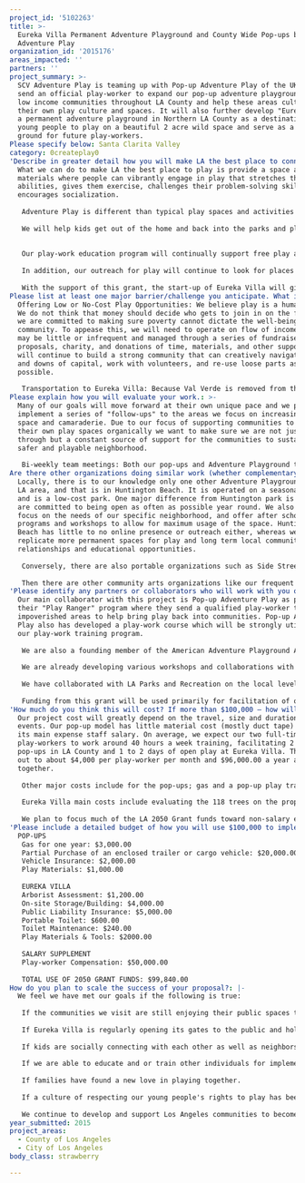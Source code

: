 ```yaml
---
project_id: '5102263'
title: >-
  Eureka Villa Permanent Adventure Playground and County Wide Pop-ups by SCV
  Adventure Play
organization_id: '2015176'
areas_impacted: ''
partners: ''
project_summary: >-
  SCV Adventure Play is teaming up with Pop-up Adventure Play of the UK who will
  send an official play-worker to expand our pop-up adventure playgrounds into
  low income communities throughout LA County and help these areas cultivate
  their own play culture and spaces. It will also further develop "Eureka Villa"
  a permanent adventure playground in Northern LA County as a destination for
  young people to play on a beautiful 2 acre wild space and serve as a training
  ground for future play-workers.
Please specify below: Santa Clarita Valley
category: 0createplay0
'Describe in greater detail how you will make LA the best place to connect:': >-
  What we can do to make LA the best place to play is provide a space and
  materials where people can vibrantly engage in play that stretches their
  abilities, gives them exercise, challenges their problem-solving skills, and
  encourages socialization. 
   
   Adventure Play is different than typical play spaces and activities because it is totally open-ended, player-led, multifaceted, believes in the concept of play-workers to support kids with or without parental supervision, and is adaptive to any culture and community. One of the best things about adventure play is that it is ever evolving to the needs of the participants, as projects are created and destroyed, as materials come and go within the landscape, and interests and focus change. 
   
   We will help kids get out of the home and back into the parks and playgrounds by giving them time and materials to explore their areas and meet and connect with neighbors. It will help foster community by getting families and neighbors together creating safer neighborhoods for kids and adults alike. The more people playing outdoors the safer it is. 
   
   
   Our play-work education program will continually support free play and its benefits by outfitting others with the ability to facilitate more free-play events in numerous communities and homes in L.A. County with the goal of improving the quality of life through play for all. Adventure play supports implementing and engaging neighborhoods to claim spaces to play in which may be otherwise unused. Many pop-up adventure playgrounds can restore empty or vacant lots into vibrant play spaces just by adding kids, loose parts and cardboard boxes.
   
   In addition, our outreach for play will continue to look for places where we can help facilitate and expand play opportunities in LA County. Our philosophy is that play is a human right, a social issue rather than only a parenting one.
   
   With the support of this grant, the start-up of Eureka Villa will give LA County claim to the 7th Adventure Playground in the United States. Eureka Villa will also be one of the only locations in the US to develop regular play-work training program which will produce individuals skilled in the psychology of play and further the reach of our mission to make open-ended play a priority in children's lives. At this point such programs exist primarily in Europe. Eureka Villa will serve as a hub for play-work training in the western hemisphere.
Please list at least one major barrier/challenge you anticipate. What is your strategy for overcoming these obstacles?: >-
  Offering Low or No-Cost Play Opportunities: We believe play is a human right.
  We do not think that money should decide who gets to join in on the fun, and
  we are committed to making sure poverty cannot dictate the well-being of our
  community. To appease this, we will need to operate on flow of income which
  may be little or infrequent and managed through a series of fundraisers, grant
  proposals, charity, and donations of time, materials, and other support. We
  will continue to build a strong community that can creatively navigate the ups
  and downs of capital, work with volunteers, and re-use loose parts as often as
  possible.
   
   Transportation to Eureka Villa: Because Val Verde is removed from the hustle and bustle it will be a big task to organize the transportation of non-locals to our site. To overcome this we hope to start locally and offer free visit days to all with hopes that as we grow we can begin solidifying field trip opportunities for schools throughout LA County.
Please explain how you will evaluate your work.: >-
  Many of our goals will move forward at their own unique pace and we plan to
  implement a series of "follow-ups" to the areas we focus on increasing play
  space and camaraderie. Due to our focus of supporting communities to develop
  their own play spaces organically we want to make sure we are not just passing
  through but a constant source of support for the communities to sustain a
  safer and playable neighborhood.
   
   Bi-weekly team meetings: Both our pop-ups and Adventure Playground teams will meet to discuss observations on how to best solve problems and make changes to our sites both temporary and permanent. Discussion, observation, and reflection are essential to connect with each other and the playground participants in a meaningful assessment of their play needs.
Are there other organizations doing similar work (whether complementary or competitive)? What is unique about your proposed approach?: >-
  Locally, there is to our knowledge only one other Adventure Playground in the
  LA area, and that is in Huntington Beach. It is operated on a seasonal basis,
  and is a low-cost park. One major difference from Huntington park is that we
  are committed to being open as often as possible year round. We also want to
  focus on the needs of our specific neighborhood, and offer after school
  programs and workshops to allow for maximum usage of the space. Huntington
  Beach has little to no online presence or outreach either, whereas we plan to
  replicate more permanent spaces for play and long term local community
  relationships and educational opportunities. 
   
   Conversely, there are also portable organizations such as Side Street Projects (headquarters in Pasadena), who offer woodworking and other arts-related classes that can be done out of their bus in any neighborhood. They are also multi-generational, and we admire much of what they have done. Our pop-ups are less concerned with class-type learning and are more about providing a safe space where play is unrestricted and allowed to move at the speed and motivations of the participants. It is also a good time to illustrate to parents and others how free play can change the act of playing, by letting them focus on their projects and collaborations with no formal teaching. 
   
   Then there are other community arts organizations like our frequent collaborators The ArTree (headquarters in Valencia), an arts center that teaches classes on crafts, painting, sculpture, etc. to children. We differ from them because our method is not of a product-based instructional program, but totally focused on process, stress relief, and informal learning. The ArTree has a similar goal of inviting children to express themselves and offer inspiration through art but we take a different avenue to avoid pre-empting children of what they are expected to make and how they should make it. We also plan to offer our services not only to children but also adults in settings where they can be separate and or combined. With that though, our differences and common goals with the ArtTree allow our two groups to collaborate very fluidly, as they recognize the importance of play for children (and adults) and the creative problem solving encouraged through making and experimenting.
'Please identify any partners or collaborators who will work with you on this project. How much of the $100,000 grant award will each partner receive?': >-
  Our main collaborator with this project is Pop-up Adventure Play as part of
  their "Play Ranger" program where they send a qualified play-worker to
  impoverished areas to help bring play back into communities. Pop-up Adventure
  Play also has developed a play-work course which will be strongly utilized for
  our play-work training program. 
   
   We are also a founding member of the American Adventure Playground Association which is connecting Adventure Playgrounds across the US and have tremendous support and resources from those in various stages and types of adventure playgrounds, including permanent and traveling.
   
   We are already developing various workshops and collaborations with the nearest K-12 School, Santa Clarita Valley International. We have just finished our second year working with the City of Santa Clarita doing monthly pop-ups at their Thursdays on Main events. We have also held regular events at the local Earth Day Festivals, Day of the Child Festival put on by the College of the Canyons, and are continuously working with local arts organizations such as the ArtTree, SpotLight Arts, and Parenting groups. 
   
   We have collaborated with LA Parks and Recreation on the local level with great enthusiasm for future events. We also plan to identify operational areas to further expand possible partnering with the Parks and Recreation Department, Fish and Wildlife, Park Rangers, Child Life Agencies, and The Alliance for Childhood. 
   
   Funding from this grant will be used primarily for facilitation of our efforts and staffing. There will be cross-over with Pop-up Adventure Play for administering a play-work training program via staffing, communication, and on the ground development.
'How much do you think this will cost? If more than $100,000 – how will you cover the additional costs?': >-
  Our project cost will greatly depend on the travel, size and duration of our
  events. Our pop-up model has little material cost (mostly duct tape) making
  its main expense staff salary. On average, we expect our two full-time
  play-workers to work around 40 hours a week training, facilitating 2 to 3
  pop-ups in LA County and 1 to 2 days of open play at Eureka Villa. This rounds
  out to about $4,000 per play-worker per month and $96,000.00 a year all
  together. 
   
   Other major costs include for the pop-ups; gas and a pop-up play trailer or vehicle, and insurance. These costs will range between $17,000 and $29,000. 
   
   Eureka Villa main costs include evaluating the 118 trees on the property, storage for the materials, portable toilet systems and a few supplemental materials which will need to be new and not used. We estimate it ranging between $5,000 and $17,000.
   
   We plan to focus much of the LA 2050 Grant funds toward non-salary expenses and those specific to pop-up outreach. For these expenses we are working with Pop-up Adventure Play for a bid on a Kellogg grant focusing on impoverished areas of the world. The Kellogg will also cover the costs of the assistant play-workers salary.
'Please include a detailed budget of how you will use $100,000 to implement this project.': |-
  POP-UPS
   Gas for one year: $3,000.00
   Partial Purchase of an enclosed trailer or cargo vehicle: $20,000.00
   Vehicle Insurance: $2,000.00
   Play Materials: $1,000.00
   
   EUREKA VILLA
   Arborist Assessment: $1,200.00
   On-site Storage/Building: $4,000.00
   Public Liability Insurance: $5,000.00
   Portable Toilet: $600.00
   Toilet Maintenance: $240.00
   Play Materials & Tools: $2000.00 
   
   SALARY SUPPLEMENT
   Play-worker Compensation: $50,000.00
   
   TOTAL USE OF 2050 GRANT FUNDS: $99,840.00
How do you plan to scale the success of your proposal?: |-
  We feel we have met our goals if the following is true: 
   
   If the communities we visit are still enjoying their public spaces this time next year. 
   
   If Eureka Villa is regularly opening its gates to the public and holding play sessions. 
   
   If kids are socially connecting with each other as well as neighbors in the community.
   
   If we are able to educate and or train other individuals for implementing open ended and or loose parts play.
   
   If families have found a new love in playing together.
   
   If a culture of respecting our young people's rights to play has been nourished.
   
   We continue to develop and support Los Angeles communities to become safer and more connected.
year_submitted: 2015
project_areas:
  - County of Los Angeles
  - City of Los Angeles
body_class: strawberry

---
```

